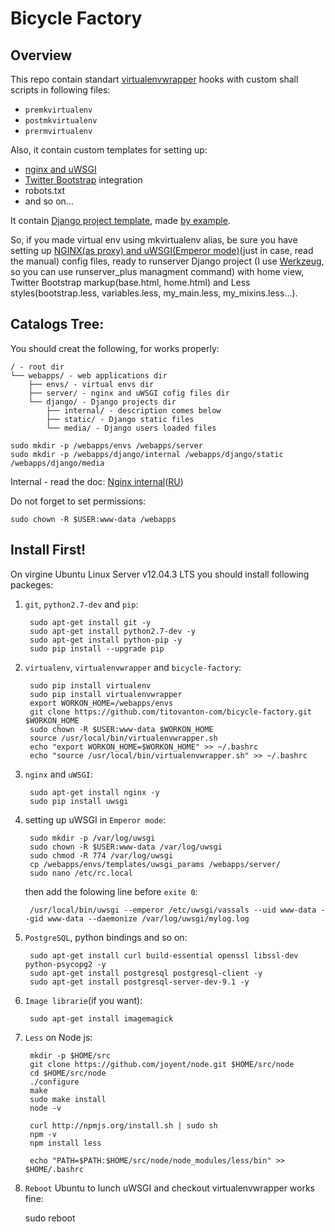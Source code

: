 # Bicycle Factory

## Overview

This repo contain standart [virtualenvwrapper](http://virtualenvwrapper.readthedocs.org/en/latest/ "virtualenvwrapper") hooks with custom shall scripts in following files:

* `premkvirtualenv`
* `postmkvirtualenv`
* `prermvirtualenv`

Also, it contain custom templates for setting up:

* [nginx and uWSGI](https://uwsgi.readthedocs.org/en/latest/tutorials/Django_and_nginx.html "nginx and uWSGI")
* [Twitter Bootstrap](http://getbootstrap.com/ "Twitter Bootstrap") integration
* robots.txt
* and so on...

It contain [Django project template](https://docs.djangoproject.com/en/1.6/ref/django-admin/#startproject-projectname-destination "Django project template"), made [by example](https://github.com/django/django/tree/master/django/conf/project_template/ "by example").

So, if you made virtual env using mkvirtualenv alias, be sure you have setting up [NGINX(as proxy) and uWSGI(Emperor mode)](https://uwsgi.readthedocs.org/en/latest/tutorials/Django_and_nginx.html "NGINX(as proxy) and uWSGI(Emperor mode)")(just in case, read the manual) config files, ready to runserver Django project (I use [Werkzeug](http://werkzeug.pocoo.org/ "Werkzeug"), so you can use runserver_plus managment command) with home view, Twitter Bootstrap markup(base.html, home.html) and Less styles(bootstrap.less, variables.less, my_main.less, my_mixins.less...).

## Catalogs Tree:

You should creat the following, for works properly:

    / - root dir
    └── webapps/ - web applications dir
        ├── envs/ - virtual envs dir
        ├── server/ - nginx and uWSGI cofig files dir
        └── django/ - Django projects dir
            ├── internal/ - description comes below
            ├── static/ - Django static files
            └── media/ - Django users loaded files

    sudo mkdir -p /webapps/envs /webapps/server
    sudo mkdir -p /webapps/django/internal /webapps/django/static /webapps/django/media 

Internal - read the doc: [Nginx internal](http://nginx.org/en/docs/http/ngx_http_core_module.html#internal "Nginx internal")([RU](http://nginx.org/ru/docs/http/ngx_http_core_module.html#internal "RU"))

Do not forget to set permissions:
    
    sudo chown -R $USER:www-data /webapps

## Install First!

On virgine Ubuntu Linux Server v12.04.3 LTS you should install following packeges:

1. `git`, `python2.7-dev` and `pip`:

        sudo apt-get install git -y
        sudo apt-get install python2.7-dev -y
        sudo apt-get install python-pip -y
        sudo pip install --upgrade pip

2. `virtualenv`, `virtualenvwrapper` and `bicycle-factory`:

        sudo pip install virtualenv
        sudo pip install virtualenvwrapper
        export WORKON_HOME=/webapps/envs
        git clone https://github.com/titovanton-com/bicycle-factory.git $WORKON_HOME
        sudo chown -R $USER:www-data $WORKON_HOME
        source /usr/local/bin/virtualenvwrapper.sh
        echo "export WORKON_HOME=$WORKON_HOME" >> ~/.bashrc
        echo "source /usr/local/bin/virtualenvwrapper.sh" >> ~/.bashrc

3. `nginx` and `uWSGI`:

        sudo apt-get install nginx -y
        sudo pip install uwsgi

3. setting up uWSGI in `Emperor mode`:
        
        sudo mkdir -p /var/log/uwsgi
        sudo chown -R $USER:www-data /var/log/uwsgi
        sudo chmod -R 774 /var/log/uwsgi
        cp /webapps/envs/templates/uwsgi_params /webapps/server/
        sudo nano /etc/rc.local

    then add the folowing line before `exite 0`:

        /usr/local/bin/uwsgi --emperor /etc/uwsgi/vassals --uid www-data --gid www-data --daemonize /var/log/uwsgi/mylog.log


4. `PostgreSQL`, python bindings and so on:

        sudo apt-get install curl build-essential openssl libssl-dev python-psycopg2 -y
        sudo apt-get install postgresql postgresql-client -y
        sudo apt-get install postgresql-server-dev-9.1 -y

5. `Image librarie`(if you want):

        sudo apt-get install imagemagick

6. `Less` on Node js:

        mkdir -p $HOME/src
        git clone https://github.com/joyent/node.git $HOME/src/node
        cd $HOME/src/node
        ./configure
        make
        sudo make install
        node -v

        curl http://npmjs.org/install.sh | sudo sh
        npm -v
        npm install less

        echo "PATH=$PATH:$HOME/src/node/node_modules/less/bin" >> $HOME/.bashrc

7. `Reboot` Ubuntu to lunch uWSGI and checkout virtualenvwrapper works fine:
    
    sudo reboot